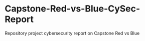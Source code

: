 # Capstone-Red-vs-Blue-CySec-Report
Repository project cybersecurity report on Capstone Red vs Blue 
